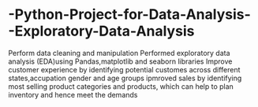 # -Python-Project-for-Data-Analysis--Exploratory-Data-Analysis
Perform data cleaning and manipulation
Performed exploratory data analysis (EDA)using Pandas,matplotlib and seaborn libraries
Improve customer experience by identifying potential customes across different states,accupation gender and age groups
ipmroved sales by identifying most selling product categories and products, which can help to plan inventory and hence meet the demands
